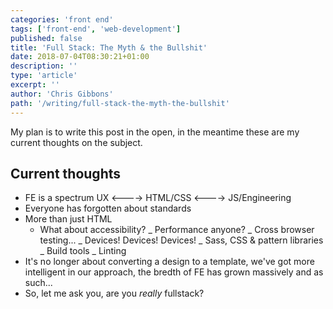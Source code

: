 ```yaml
---
categories: 'front end'
tags: ['front-end', 'web-development']
published: false
title: 'Full Stack: The Myth & the Bullshit'
date: 2018-07-04T08:30:21+01:00
description: ''
type: 'article'
excerpt: ''
author: 'Chris Gibbons'
path: '/writing/full-stack-the-myth-the-bullshit'
---
```


My plan is to write this post in the open, in the meantime these are my current thoughts on the subject.

## Current thoughts

- FE is a spectrum UX <----> HTML/CSS <----> JS/Engineering
- Everyone has forgotten about standards
- More than just HTML
  - What about accessibility?
    _ Performance anyone?
    _ Cross browser testing...
    _ Devices! Devices! Devices!
    _ Sass, CSS & pattern libraries
    _ Build tools
    _ Linting
- It's no longer about converting a design to a template, we've got more intelligent in our approach, the bredth of FE has grown massively and as such...
- So, let me ask you, are you _really_ fullstack?
